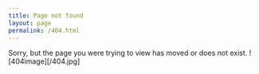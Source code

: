 ```yaml
---
title: Page not found
layout: page
permalink: /404.html
---
```


Sorry, but the page you were trying to view has moved or does not exist.
![404image][/404.jpg]
